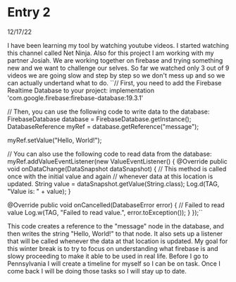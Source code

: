 # Entry 2
 12/17/22

   I have been learning my tool by watching youtube videos. I started watching this channel called Net Ninja. Also for this project I am working with my partner Josiah. We are working together on firebase and trying something new and we want to challenge our selves. So far we watched only 3 out of 9 videos we are going slow and step by step so we don't mess up and so we can actually undertand what to do.
``// First, you need to add the Firebase Realtime Database to your project:
implementation 'com.google.firebase:firebase-database:19.3.1'

// Then, you can use the following code to write data to the database:
FirebaseDatabase database = FirebaseDatabase.getInstance();
DatabaseReference myRef = database.getReference("message");

myRef.setValue("Hello, World!");

// You can also use the following code to read data from the database:
myRef.addValueEventListener(new ValueEventListener() {
  @Override
  public void onDataChange(DataSnapshot dataSnapshot) {
    // This method is called once with the initial value and again
    // whenever data at this location is updated.
    String value = dataSnapshot.getValue(String.class);
    Log.d(TAG, "Value is: " + value);
  }

  @Override
  public void onCancelled(DatabaseError error) {
    // Failed to read value
    Log.w(TAG, "Failed to read value.", error.toException());
  }
});``

This code creates a reference to the "message" node in the database, and then writes the string "Hello, World!" to that node. It also sets up a listener that will be called whenever the data at that location is updated.  My goal for this winter break is to try to focus on understanding what firebase is and slowy proceeding to make it able to be used in real life. Before I go to Pennsylvania I will create a timeline for myself so I can be on task. Once I come back I will be doing those tasks so I will stay up to date.
